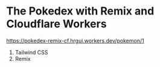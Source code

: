 # The Pokedex with Remix and Cloudflare Workers

https://pokedex-remix-cf.hrgui.workers.dev/pokemon/1

1. Tailwind CSS
2. Remix
